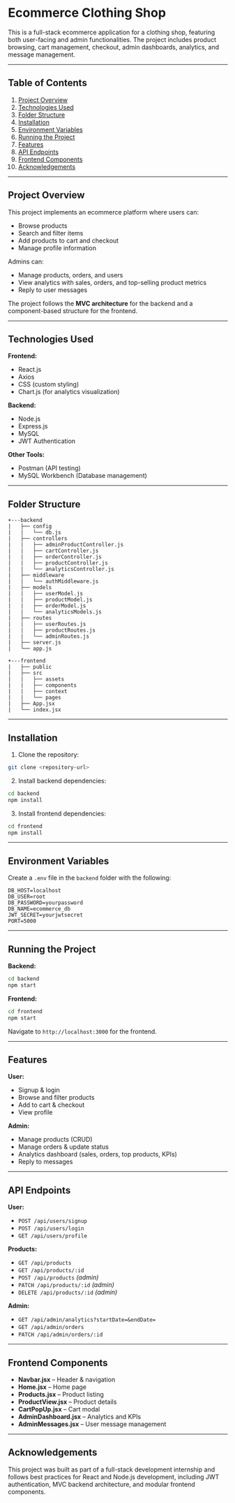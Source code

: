 # Ecommerce Clothing Shop

This is a full-stack ecommerce application for a clothing shop, featuring both user-facing and admin functionalities. The project includes product browsing, cart management, checkout, admin dashboards, analytics, and message management.

---

## **Table of Contents**

1. [Project Overview](#project-overview)
2. [Technologies Used](#technologies-used)
3. [Folder Structure](#folder-structure)
4. [Installation](#installation)
5. [Environment Variables](#environment-variables)
6. [Running the Project](#running-the-project)
7. [Features](#features)
8. [API Endpoints](#api-endpoints)
9. [Frontend Components](#frontend-components)
10. [Acknowledgements](#acknowledgements)

---

## **Project Overview**

This project implements an ecommerce platform where users can:

- Browse products
- Search and filter items
- Add products to cart and checkout
- Manage profile information

Admins can:

- Manage products, orders, and users
- View analytics with sales, orders, and top-selling product metrics
- Reply to user messages

The project follows the **MVC architecture** for the backend and a component-based structure for the frontend.

---

## **Technologies Used**

**Frontend:**

- React.js
- Axios
- CSS (custom styling)
- Chart.js (for analytics visualization)

**Backend:**

- Node.js
- Express.js
- MySQL
- JWT Authentication

**Other Tools:**

- Postman (API testing)
- MySQL Workbench (Database management)

---

## **Folder Structure**

```
+---backend
|   ├── config
|   |   └── db.js
|   ├── controllers
|   |   ├── adminProductController.js
|   |   ├── cartController.js
|   |   ├── orderController.js
|   |   ├── productController.js
|   |   └── analyticsController.js
|   ├── middleware
|   |   └── authMiddleware.js
|   ├── models
|   |   ├── userModel.js
|   |   ├── productModel.js
|   |   ├── orderModel.js
|   |   └── analyticsModels.js
|   ├── routes
|   |   ├── userRoutes.js
|   |   ├── productRoutes.js
|   |   └── adminRoutes.js
|   ├── server.js
|   └── app.js

+---frontend
|   ├── public
|   ├── src
|   |   ├── assets
|   |   ├── components
|   |   ├── context
|   |   └── pages
|   ├── App.jsx
|   └── index.jsx
```

---

## **Installation**

1. Clone the repository:

```bash
git clone <repository-url>
```

2. Install backend dependencies:

```bash
cd backend
npm install
```

3. Install frontend dependencies:

```bash
cd frontend
npm install
```

---

## **Environment Variables**

Create a `.env` file in the `backend` folder with the following:

```env
DB_HOST=localhost
DB_USER=root
DB_PASSWORD=yourpassword
DB_NAME=ecommerce_db
JWT_SECRET=yourjwtsecret
PORT=5000
```

---

## **Running the Project**

**Backend:**

```bash
cd backend
npm start
```

**Frontend:**

```bash
cd frontend
npm start
```

Navigate to `http://localhost:3000` for the frontend.

---

## **Features**

**User:**

- Signup & login
- Browse and filter products
- Add to cart & checkout
- View profile

**Admin:**

- Manage products (CRUD)
- Manage orders & update status
- Analytics dashboard (sales, orders, top products, KPIs)
- Reply to messages

---

## **API Endpoints**

**User:**

- `POST /api/users/signup`
- `POST /api/users/login`
- `GET /api/users/profile`

**Products:**

- `GET /api/products`
- `GET /api/products/:id`
- `POST /api/products` _(admin)_
- `PATCH /api/products/:id` _(admin)_
- `DELETE /api/products/:id` _(admin)_

**Admin:**

- `GET /api/admin/analytics?startDate=&endDate=`
- `GET /api/admin/orders`
- `PATCH /api/admin/orders/:id`

---

## **Frontend Components**

- **Navbar.jsx** – Header & navigation
- **Home.jsx** – Home page
- **Products.jsx** – Product listing
- **ProductView.jsx** – Product details
- **CartPopUp.jsx** – Cart modal
- **AdminDashboard.jsx** – Analytics and KPIs
- **AdminMessages.jsx** – User message management

---

## **Acknowledgements**

This project was built as part of a full-stack development internship and follows best practices for React and Node.js development, including JWT authentication, MVC backend architecture, and modular frontend components.

